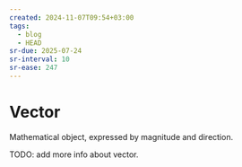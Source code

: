 ```yaml
---
created: 2024-11-07T09:54+03:00
tags:
  - blog
  - HEAD
sr-due: 2025-07-24
sr-interval: 10
sr-ease: 247
---
```


# Vector

Mathematical object, expressed by magnitude and direction.

TODO: add more info about vector.
